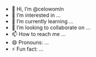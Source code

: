 - 👋 Hi, I’m @celowomln
- 👀 I’m interested in ...
- 🌱 I’m currently learning ...
- 💞️ I’m looking to collaborate on ...
- 📫 How to reach me ...
- 😄 Pronouns: ...
- ⚡ Fun fact: ...

<!---
celowomln/celowomln is a ✨ special ✨ repository because its `README.md` (this file) appears on your GitHub profile.
You can click the Preview link to take a look at your changes.
--->

